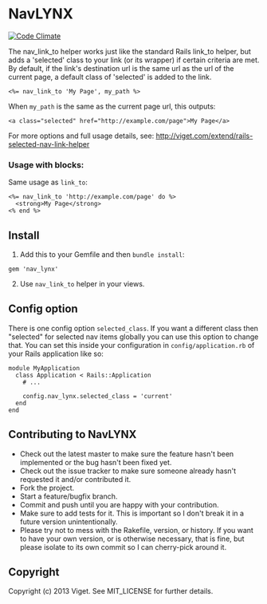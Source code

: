 # NavLYNX

[![Code Climate](https://codeclimate.com/github/vigetlabs/nav_lynx.png)](https://codeclimate.com/github/vigetlabs/nav_lynx)

The nav_link_to helper works just like the standard Rails link_to helper, but adds a 'selected' class to your link (or its wrapper) if certain criteria are met. By default, if the link's destination url is the same url as the url of the current page, a default class of 'selected' is added to the link.

    <%= nav_link_to 'My Page', my_path %>

When `my_path` is the same as the current page url, this outputs:

    <a class="selected" href="http://example.com/page">My Page</a>

For more options and full usage details, see: http://viget.com/extend/rails-selected-nav-link-helper

### Usage with blocks:

Same usage as `link_to`:

    <%= nav_link_to 'http://example.com/page' do %>
      <strong>My Page</strong>
    <% end %>

## Install

1. Add this to your Gemfile and then `bundle install`:
  <pre><code>gem 'nav_lynx'</code></pre>
2. Use `nav_link_to` helper in your views.

## Config option

There is one config option `selected_class`. If you want a different class then "selected" for selected nav items globally you can use this option to change that. You can set this inside your configuration in `config/application.rb` of your Rails application like so:

    module MyApplication
      class Application < Rails::Application
        # ...
        
        config.nav_lynx.selected_class = 'current'
      end
    end

## Contributing to NavLYNX
 
* Check out the latest master to make sure the feature hasn't been implemented or the bug hasn't been fixed yet.
* Check out the issue tracker to make sure someone already hasn't requested it and/or contributed it.
* Fork the project.
* Start a feature/bugfix branch.
* Commit and push until you are happy with your contribution.
* Make sure to add tests for it. This is important so I don't break it in a future version unintentionally.
* Please try not to mess with the Rakefile, version, or history. If you want to have your own version, or is otherwise necessary, that is fine, but please isolate to its own commit so I can cherry-pick around it.

## Copyright

Copyright (c) 2013 Viget. See MIT_LICENSE for further details.

